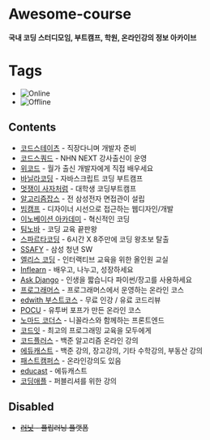 # Awesome-course
**국내 코딩 스터디모임, 부트캠프, 학원, 온라인강의 정보 아카이브** 

# Tags
- ![Online](https://github.com/velbie/awesome-course/blob/master/images/online.png)
- ![Offline](https://github.com/velbie/awesome-course/blob/master/images/offline.png)

## Contents
- [코드스테이츠](https://www.codestates.com) - 직장다니며 개발자 준비
- [코드스쿼드](https://codesquad.kr/) - NHN NEXT 강사출신이 운영
- [위코드](https://wecode.co.kr/) - 월가 출신 개발자에게 직접 배우세요
- [바닐라코딩](https://www.vanillacoding.co/) - 자바스크립트 코딩 부트캠프
- [멋쟁이 사자처럼](https://likelion.net/) - 대학생 코딩부트캠프
- [알고리즘잡스](https://www.algorithmjobs.io) - 전 삼성전자 면접관이 설립
- [빔캠프](https://veamcamp.com/) - 디자이너 시선으로 접근하는 웹디자인/개발 
- [이노베이션 아카데미](https://innovationacademy.kr/) - 혁신적인 코딩 
- [팀노바](https://www.teamnovalight.co.kr/) - 코딩 교육 끝판왕
- [스파르타코딩](https://spartacodingclub.kr) - 6시간 X 8주만에 코딩 왕초보 탈출
- [SSAFY](https://www.ssafy.com/) - 삼성 청년 SW 
- [엘리스 코딩](https://elice.io/platform) - 인터랙티브 교육을 위한 올인원 교실
- [Inflearn](https://www.inflearn.com/) - 배우고, 나누고, 성장하세요
- [Ask Django](https://www.askcompany.kr/r/) - 인생을 짧습니다 파이썬/장고를 사용하세요
- [프로그래머스](https://programmers.co.kr/learn) - 프로그래머스에서 운영하는 온라인 코스
- [edwith 부스트코스](https://www.edwith.org/boost-course/intro) - 무료 인강 / 유료 코드리뷰
- [POCU](https://pocu.academy/ko) - 유투버 포프가 만든 온라인 코스
- [노마드 코더스](https://academy.nomadcoders.co/) - 니꼴라스와 함께하는 프론트엔드
- [코드잇](https://www.codeit.kr/) - 최고의 프로그래밍 교육을 모두에게
- [코드플러스](https://code.plus/) - 백준 알고리즘 온라인 강의
- [에듀캐스트](https://educast.com/) - 백준 강의, 장고강의, 기타 수학강의, 부동산 강의
- [패스트캠퍼스](https://www.fastcampus.co.kr/category_dev_online/) - 온라인강의도 있음
- [educast](https://educast.com/) - 에듀캐스트
- [코딩애플](https://www.codingapple.com) - 퍼블리셔를 위한 강의


## Disabled
- ~~[러닛](https://www.learnit.co.kr/class/list/) - 플립러닝 플랫폼~~
